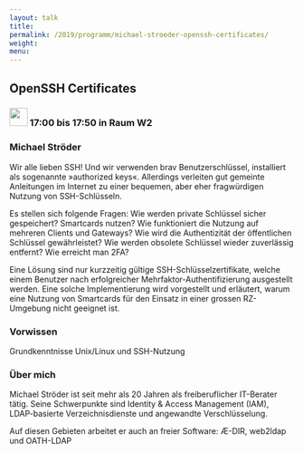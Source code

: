 ```yaml
---
layout: talk
title:
permalink: /2019/programm/michael-stroeder-openssh-certificates/
weight:
menu:
---
```

## OpenSSH Certificates

### <img height = "32" src="../../../images/talk.svg"> 17:00 bis 17:50 in Raum W2

### Michael Ströder

Wir alle lieben SSH! Und wir verwenden brav Benutzerschlüssel,
installiert als sogenannte »authorized keys«. Allerdings verleiten gut
gemeinte Anleitungen im Internet zu einer bequemen, aber eher
fragwürdigen Nutzung von SSH-Schlüsseln.

Es stellen sich folgende Fragen:
Wie werden private Schlüssel sicher gespeichert?
Smartcards nutzen?
Wie funktioniert die Nutzung auf mehreren Clients und Gateways?
Wie wird die Authentizität der öffentlichen Schlüssel gewährleistet?
Wie werden obsolete Schlüssel wieder zuverlässig entfernt?
Wie erreicht man 2FA?

Eine Lösung sind nur kurzzeitig gültige SSH-Schlüsselzertifikate, welche
einem Benutzer nach erfolgreicher Mehrfaktor-Authentifizierung
ausgestellt werden. Eine solche Implementierung wird vorgestellt und
erläutert, warum eine Nutzung von Smartcards für den Einsatz in einer
grossen RZ-Umgebung nicht geeignet ist.


### Vorwissen

Grundkenntnisse Unix/Linux und SSH-Nutzung

### Über mich

Michael Ströder ist seit mehr als 20 Jahren als freiberuflicher IT-Berater tätig. Seine Schwerpunkte sind Identity & Access Management (IAM), LDAP-basierte Verzeichnisdienste und angewandte Verschlüsselung.

Auf diesen Gebieten arbeitet er auch an freier Software: Æ-DIR, web2ldap und OATH-LDAP


